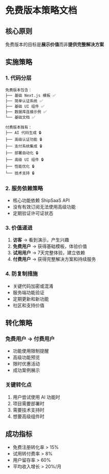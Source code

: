 # 免费版本策略文档

## 核心原则
免费版本的目标是**展示价值**而非**提供完整解决方案**

## 实施策略

### 1. 代码分层
```
免费版本包含：
├── 基础 Next.js 模板 ✅
├── 简单认证系统 ✅  
├── 基础 UI 组件 ✅
├── 数据库连接示例 ✅
└── 基础文档 ✅

付费版本独有：
├── AI 代码生成 🔒
├── 高级认证功能 🔒
├── 支付系统集成 🔒
├── 部署自动化 🔒
├── 高级 UI 组件 🔒
├── 性能优化 🔒
└── 技术支持 🔒
```

### 2. 服务依赖策略
- 核心功能依赖 ShipSaaS API
- 没有有效订阅无法使用高级功能
- 定期验证许可证状态

### 3. 价值递进
1. **访客** → 看到演示，产生兴趣
2. **免费用户** → 获得基础模板，体验价值
3. **试用用户** → 7天完整体验，建立依赖
4. **付费用户** → 获得完整解决方案和持续服务

### 4. 防复制措施
- 关键代码加密或混淆
- 服务端功能验证
- 定期更新和新功能
- 社区和支持价值

## 转化策略

### 免费用户 → 付费用户
- 功能使用限制提醒
- 高级功能预览
- 限时优惠活动
- 成功案例展示

### 关键转化点
1. 用户尝试使用 AI 功能时
2. 项目需要部署时  
3. 需要技术支持时
4. 想要高级组件时

## 成功指标
- 免费注册转化率 > 15%
- 试用转付费率 > 8%
- 用户留存率 > 60%
- 平均收入增长 > 20%/月